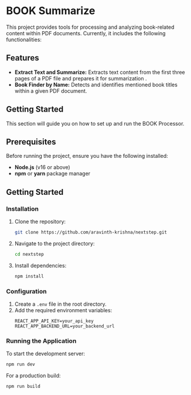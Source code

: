 # BOOK Summarize

This project provides tools for processing and analyzing book-related content within PDF documents. Currently, it includes the following functionalities:

## Features

* **Extract Text and Summarize:** Extracts text content from the first three pages of a PDF file and prepares it for summarization .
* **Book Finder by Name:** Detects and identifies mentioned book titles within a given PDF document.

## Getting Started

This section will guide you on how to set up and run the BOOK Processor.

## Prerequisites  

Before running the project, ensure you have the following installed:  

- **Node.js** (v16 or above)  
- **npm** or **yarn** package manager  

## Getting Started  

### Installation  

1. Clone the repository:  
   ```bash  
   git clone https://github.com/aravinth-krishna/nextstep.git  
   ```  

2. Navigate to the project directory:  
   ```bash  
   cd nextstep  
   ```  

3. Install dependencies:  
   ```bash  
   npm install  
   ```  

### Configuration  

1. Create a `.env` file in the root directory.  
2. Add the required environment variables:  
   ```env  
   REACT_APP_API_KEY=your_api_key  
   REACT_APP_BACKEND_URL=your_backend_url  
   ```  

### Running the Application  

To start the development server:  
```bash  
npm run dev  
```  

For a production build:  
```bash  
npm run build  
```  
